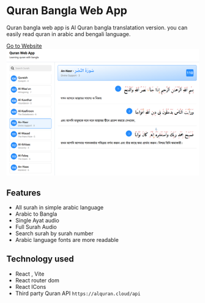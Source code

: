 # Quran Bangla Web App

Quran bangla web app is Al Quran bangla translatation version. you can easily read quran in arabic and bengali language.

<a href="[quran-bangla.vercel.app/](https://vercel.com/promahbubuls-projects/alquran-bangla-web-app)">Go to Website</a>
<a href="https://vercel.com/promahbubuls-projects/alquran-bangla-web-app"><img src="./demo.png" /></a>

## Features

- All surah in simple arabic language
- Arabic to Bangla 
- Single Ayat audio
- Full Surah Audio
- Search surah by surah number
- Arabic language fonts are more readable

## Technology used

- React , Vite
- React router dom
- React ICons
- Third party Quran API `https://alquran.cloud/api`
